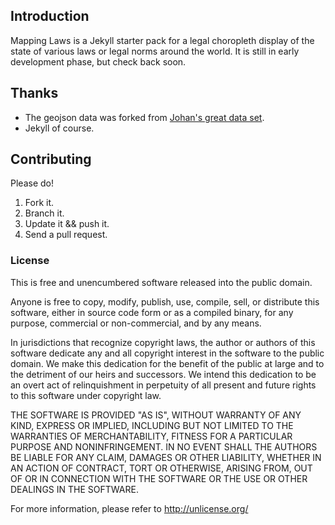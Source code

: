 ## Introduction

Mapping Laws is a Jekyll starter pack for a legal choropleth display of the state of various laws or legal norms around the world. It is still in early development phase, but check back soon.

## Thanks

* The geojson data was forked from [Johan's great data set](https://github.com/johan/world.geo.json). 
* Jekyll of course.

## Contributing

Please do!

1. Fork it.
2. Branch it. 
3. Update it && push it.
4. Send a pull request.

### License

This is free and unencumbered software released into the public domain.

Anyone is free to copy, modify, publish, use, compile, sell, or distribute this software, either in source code form or as a compiled binary, for any purpose, commercial or non-commercial, and by any means.

In jurisdictions that recognize copyright laws, the author or authors of this software dedicate any and all copyright interest in the software to the public domain. We make this dedication for the benefit of the public at large and to the detriment of our heirs and successors. We intend this dedication to be an overt act of relinquishment in perpetuity of all present and future rights to this software under copyright law.

THE SOFTWARE IS PROVIDED "AS IS", WITHOUT WARRANTY OF ANY KIND, EXPRESS OR IMPLIED, INCLUDING BUT NOT LIMITED TO THE WARRANTIES OF MERCHANTABILITY, FITNESS FOR A PARTICULAR PURPOSE AND NONINFRINGEMENT. IN NO EVENT SHALL THE AUTHORS BE LIABLE FOR ANY CLAIM, DAMAGES OR OTHER LIABILITY, WHETHER IN AN ACTION OF CONTRACT, TORT OR OTHERWISE, ARISING FROM, OUT OF OR IN CONNECTION WITH THE SOFTWARE OR THE USE OR OTHER DEALINGS IN THE SOFTWARE.

For more information, please refer to <http://unlicense.org/>
